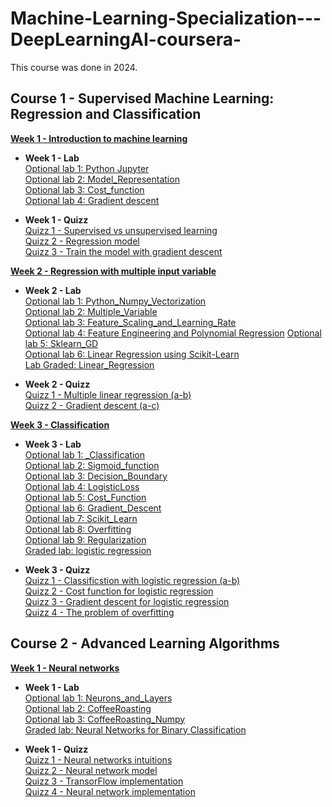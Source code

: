 # Machine-Learning-Specialization---DeepLearningAI-coursera-  
This course was done in 2024.  

## **Course 1 - Supervised Machine Learning: Regression and Classification**  

[**Week 1 - Introduction to machine learning**](https://github.com/LHSaoMai/Machine-Learning-Specialization---DeepLearningAI-coursera-/tree/main/Course%201%20-%20Supervised%20Machine%20Learning%3A%20Regression%20and%20Classification)

* **Week 1 - Lab**  
[Optional lab 1: Python Jupyter](https://github.com/LHSaoMai/Machine-Learning-Specialization---DeepLearningAI-coursera-/blob/main/Course%201%20-%20Supervised%20Machine%20Learning%3A%20Regression%20and%20Classification/W1%20-%20Introduction%20to%20Machine%20Learning/W1%20-%20Optional%20lab/C1_W1_Lab01_Python_Jupyter_Soln.ipynb)  
[Optional lab 2: Model_Representation](https://github.com/LHSaoMai/Machine-Learning-Specialization---DeepLearningAI-coursera-/blob/main/Course%201%20-%20Supervised%20Machine%20Learning%3A%20Regression%20and%20Classification/W1%20-%20Introduction%20to%20Machine%20Learning/W1%20-%20Optional%20lab/C1_W1_Lab02_Model_Representation_Soln.ipynb)  
[Optional lab 3: Cost_function](https://github.com/LHSaoMai/Machine-Learning-Specialization---DeepLearningAI-coursera-/blob/main/Course%201%20-%20Supervised%20Machine%20Learning%3A%20Regression%20and%20Classification/W1%20-%20Introduction%20to%20Machine%20Learning/W1%20-%20Optional%20lab/C1_W1_Lab03_Cost_function_Soln.ipynb)  
[Optional lab 4: Gradient descent](https://github.com/LHSaoMai/Machine-Learning-Specialization---DeepLearningAI-coursera-/blob/main/Course%201%20-%20Supervised%20Machine%20Learning%3A%20Regression%20and%20Classification/W1%20-%20Introduction%20to%20Machine%20Learning/W1%20-%20Optional%20lab/C1_W1_Lab04_Gradient_Descent_Soln.ipynb)

* **Week 1 - Quizz**  
[Quizz 1 - Supervised vs unsupervised learning](https://github.com/LHSaoMai/Machine-Learning-Specialization---DeepLearningAI-coursera-/blob/main/Course%201%20-%20Supervised%20Machine%20Learning%3A%20Regression%20and%20Classification/W1%20-%20Introduction%20to%20Machine%20Learning/W1%20-%20Quizz/Quizz%201%20-%20Supervised%20vs%20unsupervides%20learning.jpeg)  
[Quizz 2 - Regression model](https://github.com/LHSaoMai/Machine-Learning-Specialization---DeepLearningAI-coursera-/blob/main/Course%201%20-%20Supervised%20Machine%20Learning%3A%20Regression%20and%20Classification/W1%20-%20Introduction%20to%20Machine%20Learning/W1%20-%20Quizz/Quizz%202%20-%20Regression%20Model.jpeg)  
[Quizz 3 - Train the model with gradient descent](https://github.com/LHSaoMai/Machine-Learning-Specialization---DeepLearningAI-coursera-/blob/main/Course%201%20-%20Supervised%20Machine%20Learning%3A%20Regression%20and%20Classification/W1%20-%20Introduction%20to%20Machine%20Learning/W1%20-%20Quizz/Week%201%20-%20Quizz%203.jpeg)  

[**Week 2 - Regression with multiple input variable**](https://github.com/LHSaoMai/Machine-Learning-Specialization---DeepLearningAI-coursera-/tree/main/Course%201%20-%20Supervised%20Machine%20Learning%3A%20Regression%20and%20Classification/W2%20-%20Linear%20Regression)

* **Week 2 - Lab**  
[Optional lab 1: Python_Numpy_Vectorization](https://github.com/LHSaoMai/Machine-Learning-Specialization---DeepLearningAI-coursera-/tree/main/Course%201%20-%20Supervised%20Machine%20Learning%3A%20Regression%20and%20Classification/W2%20-%20Linear%20Regression/W2%20-%20Optional%20Lab)  
[Optional lab 2: Multiple_Variable](https://github.com/LHSaoMai/Machine-Learning-Specialization---DeepLearningAI-coursera-/tree/main/Course%201%20-%20Supervised%20Machine%20Learning%3A%20Regression%20and%20Classification/W2%20-%20Linear%20Regression/W2%20-%20Optional%20Lab)  
[Optional lab 3: Feature_Scaling_and_Learning_Rate](https://github.com/LHSaoMai/Machine-Learning-Specialization---DeepLearningAI-coursera-/tree/main/Course%201%20-%20Supervised%20Machine%20Learning%3A%20Regression%20and%20Classification/W2%20-%20Linear%20Regression/W2%20-%20Optional%20Lab)  
[Optional lab 4: Feature Engineering and Polynomial Regression](https://github.com/LHSaoMai/Machine-Learning-Specialization---DeepLearningAI-coursera-/tree/main/Course%201%20-%20Supervised%20Machine%20Learning%3A%20Regression%20and%20Classification/W2%20-%20Linear%20Regression/W2%20-%20Optional%20Lab)
[Optional lab 5: Sklearn_GD](https://github.com/LHSaoMai/Machine-Learning-Specialization---DeepLearningAI-coursera-/tree/main/Course%201%20-%20Supervised%20Machine%20Learning%3A%20Regression%20and%20Classification/W2%20-%20Linear%20Regression/W2%20-%20Optional%20Lab)  
[Optional lab 6: Linear Regression using Scikit-Learn](https://github.com/LHSaoMai/Machine-Learning-Specialization---DeepLearningAI-coursera-/tree/main/Course%201%20-%20Supervised%20Machine%20Learning%3A%20Regression%20and%20Classification/W2%20-%20Linear%20Regression/W2%20-%20Optional%20Lab)   
[Lab Graded: Linear_Regression](https://github.com/LHSaoMai/Machine-Learning-Specialization---DeepLearningAI-coursera-/blob/main/Course%201%20-%20Supervised%20Machine%20Learning%3A%20Regression%20and%20Classification/W2%20-%20Linear%20Regression/W2%20-%20Assignment/C1_W2_Linear_Regression.ipynb)

* **Week 2 - Quizz**  
[Quizz 1 - Multiple linear regression (a-b)](https://github.com/LHSaoMai/Machine-Learning-Specialization---DeepLearningAI-coursera-/blob/main/Course%201%20-%20Supervised%20Machine%20Learning%3A%20Regression%20and%20Classification/W2%20-%20Linear%20Regression/W2%20-%20Quizz/Quizz%201a%20-%20Multilple%20linear%20regression.jpeg)    
[Quizz 2 - Gradient descent (a-c)](https://github.com/LHSaoMai/Machine-Learning-Specialization---DeepLearningAI-coursera-/blob/main/Course%201%20-%20Supervised%20Machine%20Learning%3A%20Regression%20and%20Classification/W2%20-%20Linear%20Regression/W2%20-%20Quizz/Quizz%202a%20-%20Gradient%20descent.jpeg)  


[**Week 3 - Classification**](https://github.com/LHSaoMai/Machine-Learning-Specialization---DeepLearningAI-coursera-/tree/main/Course%201%20-%20Supervised%20Machine%20Learning%3A%20Regression%20and%20Classification/W3%20-%20Classification)  

* **Week 3 - Lab**  
[Optional lab 1: _Classification](https://github.com/LHSaoMai/Machine-Learning-Specialization---DeepLearningAI-coursera-/blob/main/Course%201%20-%20Supervised%20Machine%20Learning%3A%20Regression%20and%20Classification/W3%20-%20Classification/W3%20-%20Optional%20Lab/C1_W3_Lab01_Classification_Soln.ipynb)    
[Optional lab 2: Sigmoid_function](https://github.com/LHSaoMai/Machine-Learning-Specialization---DeepLearningAI-coursera-/blob/main/Course%201%20-%20Supervised%20Machine%20Learning%3A%20Regression%20and%20Classification/W3%20-%20Classification/W3%20-%20Optional%20Lab/C1_W3_Lab02_Sigmoid_function_Soln.ipynb)   
[Optional lab 3: Decision_Boundary](https://github.com/LHSaoMai/Machine-Learning-Specialization---DeepLearningAI-coursera-/blob/main/Course%201%20-%20Supervised%20Machine%20Learning%3A%20Regression%20and%20Classification/W3%20-%20Classification/W3%20-%20Optional%20Lab/C1_W3_Lab03_Decision_Boundary_Soln.ipynb)     
[Optional lab 4: LogisticLoss](https://github.com/LHSaoMai/Machine-Learning-Specialization---DeepLearningAI-coursera-/blob/main/Course%201%20-%20Supervised%20Machine%20Learning%3A%20Regression%20and%20Classification/W3%20-%20Classification/W3%20-%20Optional%20Lab/C1_W3_Lab04_LogisticLoss_Soln.ipynb)  
[Optional lab 5: Cost_Function](https://github.com/LHSaoMai/Machine-Learning-Specialization---DeepLearningAI-coursera-/blob/main/Course%201%20-%20Supervised%20Machine%20Learning%3A%20Regression%20and%20Classification/W3%20-%20Classification/W3%20-%20Optional%20Lab/C1_W3_Lab05_Cost_Function_Soln.ipynb)  
[Optional lab 6: Gradient_Descent](https://github.com/LHSaoMai/Machine-Learning-Specialization---DeepLearningAI-coursera-/blob/main/Course%201%20-%20Supervised%20Machine%20Learning%3A%20Regression%20and%20Classification/W3%20-%20Classification/W3%20-%20Optional%20Lab/C1_W3_Lab06_Gradient_Descent_Soln.ipynb)     
[Optional lab 7: Scikit_Learn](https://github.com/LHSaoMai/Machine-Learning-Specialization---DeepLearningAI-coursera-/blob/main/Course%201%20-%20Supervised%20Machine%20Learning%3A%20Regression%20and%20Classification/W3%20-%20Classification/W3%20-%20Optional%20Lab/C1_W3_Lab07_Scikit_Learn_Soln.ipynb)   
[Optional lab 8: Overfitting](https://github.com/LHSaoMai/Machine-Learning-Specialization---DeepLearningAI-coursera-/blob/main/Course%201%20-%20Supervised%20Machine%20Learning%3A%20Regression%20and%20Classification/W3%20-%20Classification/W3%20-%20Optional%20Lab/C1_W3_Lab08_Overfitting_Soln.ipynb)  
[Optional lab 9: Regularization](https://github.com/LHSaoMai/Machine-Learning-Specialization---DeepLearningAI-coursera-/blob/main/Course%201%20-%20Supervised%20Machine%20Learning%3A%20Regression%20and%20Classification/W3%20-%20Classification/W3%20-%20Optional%20Lab/C1_W3_Lab09_Regularization_Soln.ipynb)  
[Graded lab: logistic regression](https://github.com/LHSaoMai/Machine-Learning-Specialization---DeepLearningAI-coursera-/blob/main/Course%201%20-%20Supervised%20Machine%20Learning%3A%20Regression%20and%20Classification/W3%20-%20Classification/W3%20-%20Assignment/C1_W3_Logistic_Regression.ipynb)  

* **Week 3 - Quizz**  
[Quizz 1 - Classificstion with logistic regression (a-b)](https://github.com/LHSaoMai/Machine-Learning-Specialization---DeepLearningAI-coursera-/blob/main/Course%201%20-%20Supervised%20Machine%20Learning%3A%20Regression%20and%20Classification/W3%20-%20Classification/W3%20-%20Quizz/Quizz%201a%20-%20Classificstion%20with%20logistic%20regression.jpeg)    
[Quizz 2 - Cost function for logistic regression](https://github.com/LHSaoMai/Machine-Learning-Specialization---DeepLearningAI-coursera-/blob/main/Course%201%20-%20Supervised%20Machine%20Learning%3A%20Regression%20and%20Classification/W3%20-%20Classification/W3%20-%20Quizz/Quizz%202%20-%20Cost%20function%20for%20logistic%20regression.jpeg)  
[Quizz 3 - Gradient descent for logistic regression](https://github.com/LHSaoMai/Machine-Learning-Specialization---DeepLearningAI-coursera-/blob/main/Course%201%20-%20Supervised%20Machine%20Learning%3A%20Regression%20and%20Classification/W3%20-%20Classification/W3%20-%20Quizz/Quizz%203%20-%20Gradient%20descent%20for%20logistic%20regression.jpeg)  
[Quizz 4 - The problem of overfitting](https://github.com/LHSaoMai/Machine-Learning-Specialization---DeepLearningAI-coursera-/blob/main/Course%201%20-%20Supervised%20Machine%20Learning%3A%20Regression%20and%20Classification/W3%20-%20Classification/W3%20-%20Quizz/Quizz%204%20-%20The%20problem%20of%20overfitting.jpeg)    

## **Course 2 - Advanced Learning Algorithms** 

[**Week 1 - Neural networks**](https://github.com/LHSaoMai/Machine-Learning-Specialization---DeepLearningAI-coursera-/tree/main/Course%202%20-%20Advanced%20Learning%20Algorithms/Week%201%20-%20Neural%20Networks)

* **Week 1 - Lab**  
[Optional lab 1: Neurons_and_Layers](https://github.com/LHSaoMai/Machine-Learning-Specialization---DeepLearningAI-coursera-/blob/main/Course%202%20-%20Advanced%20Learning%20Algorithms/Week%201%20-%20Neural%20Networks/W1%20-%20Optional%20lab/C2_W1_Lab01_Neurons_and_Layers.ipynb)  
[Optional lab 2: CoffeeRoasting](https://github.com/LHSaoMai/Machine-Learning-Specialization---DeepLearningAI-coursera-/blob/main/Course%202%20-%20Advanced%20Learning%20Algorithms/Week%201%20-%20Neural%20Networks/W1%20-%20Optional%20lab/C2_W1_Lab02_CoffeeRoasting_TF.ipynb)  
[Optional lab 3: CoffeeRoasting_Numpy](https://github.com/LHSaoMai/Machine-Learning-Specialization---DeepLearningAI-coursera-/blob/main/Course%202%20-%20Advanced%20Learning%20Algorithms/Week%201%20-%20Neural%20Networks/W1%20-%20Optional%20lab/C2_W1_Lab03_CoffeeRoasting_Numpy.ipynb)  
[Graded lab: Neural Networks for Binary Classification](https://github.com/LHSaoMai/Machine-Learning-Specialization---DeepLearningAI-coursera-/blob/main/Course%202%20-%20Advanced%20Learning%20Algorithms/Week%201%20-%20Neural%20Networks/W1%20-%20Assignment/C2_W1_Assignment.ipynb)


* **Week 1 - Quizz**  
[Quizz 1 - Neural networks intuitions](https://github.com/LHSaoMai/Machine-Learning-Specialization---DeepLearningAI-coursera-/blob/main/Course%202%20-%20Advanced%20Learning%20Algorithms/Week%201%20-%20Neural%20Networks/W1%20-%20Quizz/W1%20-%20Q1%20-%20Neural%20networks%20intuitions.jpeg)    
[Quizz 2 - Neural network model](https://github.com/LHSaoMai/Machine-Learning-Specialization---DeepLearningAI-coursera-/blob/main/Course%202%20-%20Advanced%20Learning%20Algorithms/Week%201%20-%20Neural%20Networks/W1%20-%20Quizz/W1%20-%20Q2%20-%20Neural%20network%20model.jpeg)    
[Quizz 3 - TransorFlow implementation](https://github.com/LHSaoMai/Machine-Learning-Specialization---DeepLearningAI-coursera-/blob/main/Course%202%20-%20Advanced%20Learning%20Algorithms/Week%201%20-%20Neural%20Networks/W1%20-%20Quizz/W1%20-%20Q3%20-%20TransorFlow%20implementa.jpeg)   
[Quizz 4 - Neural network implementation](https://github.com/LHSaoMai/Machine-Learning-Specialization---DeepLearningAI-coursera-/blob/main/Course%202%20-%20Advanced%20Learning%20Algorithms/Week%201%20-%20Neural%20Networks/W1%20-%20Quizz/W1%20-%20Q4a%20-%20Neural%20network%20implementation.jpeg)      


